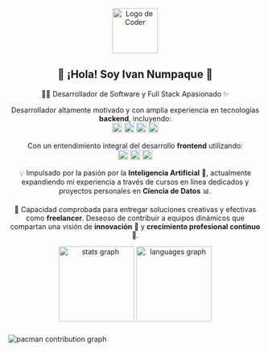 <div align="center">
  <img src="https://www.stickerni.tn/wp-content/uploads/2021/03/coder-logo.png" height="90px" width="auto" alt="Logo de Coder"/>
  <h2>
    👋 ¡Hola! Soy Ivan Numpaque 🚀
  </h2>
  <p align="center">
    👨‍💻 Desarrollador de Software y Full Stack Apasionado ✨
  </p>
  <p align="center">
    Desarrollador altamente motivado y con amplia experiencia en tecnologías <b>backend</b>, incluyendo:
    <br>
    <code><img height="20" src="https://img.shields.io/badge/Java-007396?style=for-the-badge&logo=java&logoColor=white" alt="Java"/></code>
    <code><img height="20" src="https://img.shields.io/badge/Python-3776AB?style=for-the-badge&logo=python&logoColor=white" alt="Python"/></code>
    <code><img height="20" src="https://img.shields.io/badge/SQL-FFFFFF?style=for-the-badge&logo=sql&logoColor=blue" alt="SQL"/></code>
    <code><img height="20" src="https://img.shields.io/badge/Node.js-339933?style=for-the-badge&logo=nodedotjs&logoColor=white" alt="Node.js"/></code>
  </p>
  <p align="center">
    Con un entendimiento integral del desarrollo <b>frontend</b> utilizando:
    <br>
    <code><img height="20" src="https://img.shields.io/badge/JavaScript-F7DF1E?style=for-the-badge&logo=javascript&logoColor=black" alt="JavaScript"/></code>
    <code><img height="20" src="https://img.shields.io/badge/React-61DAFB?style=for-the-badge&logo=react&logoColor=black" alt="React"/></code>
    <code><img height="20" src="https://img.shields.io/badge/Astro-BC5090?style=for-the-badge&logo=astro&logoColor=white" alt="Astro"/></code>
  </p>
  <p>
    💡 Impulsado por la pasión por la <b>Inteligencia Artificial</b> 🤖, actualmente expandiendo mi experiencia a través de cursos en línea dedicados y proyectos personales en <b>Ciencia de Datos</b> 📊.
  </p>
  <p>
    💼 Capacidad comprobada para entregar soluciones creativas y efectivas como <b>freelancer</b>. Deseoso de contribuir a equipos dinámicos que compartan una visión de <b>innovación</b> 🚀 y <b>crecimiento profesional continuo</b> 🌱.
  </p>
</div>


<div align="center">
  <img src="https://github-readme-stats.vercel.app/api?username=dev-ivannumpaque&hide_title=false&hide_rank=false&show_icons=true&include_all_commits=true&count_private=true&disable_animations=false&theme=dracula&locale=en&hide_border=false&order=1" height="150" alt="stats graph"  />
  <img src="https://github-readme-stats.vercel.app/api/top-langs?username=dev-ivannumpaque&locale=en&hide_title=false&layout=compact&card_width=320&langs_count=5&theme=dracula&hide_border=false&order=2" height="150" alt="languages graph"  />
</div>

###

<picture>
  <source media="(prefers-color-scheme: dark)" srcset="https://raw.githubusercontent.com/dev-ivannumpaque/dev-ivannumpaque/output/pacman-contribution-graph-dark.svg">
  <source media="(prefers-color-scheme: light)" srcset="https://raw.githubusercontent.com/dev-ivannumpaque/dev-ivannumpaque/output/pacman-contribution-graph.svg">
  <img alt="pacman contribution graph" src="https://raw.githubusercontent.com/dev-ivannumpaque/dev-ivannumpaque/output/pacman-contribution-graph.svg">
</picture>

###
